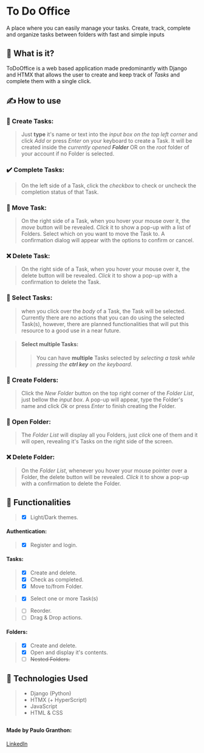 # To Do Office

A place where you can easily manage your tasks. Create, track, complete and organize tasks between folders with fast and simple inputs

## 🤔 What is it?
ToDoOffice is a web based application made predominantly with Django and HTMX that allows the user to create and keep track of *Tasks* and complete them with a single click.

## ✍ How to use
### 📄 Create Tasks:
> Just **type** it's name or text into the *input box on the top left corner* and click *Add* or press *Enter* on your keyboard to create a Task. It will be created inside the *currently opened* ***Folder*** OR on the *root* folder of your account if no Folder is selected.

### ✔️ Complete Tasks:
> On the left side of a Task, click the *checkbox* to check or uncheck the completion status of that Task.  

### 🌠 Move Task:
> On the right side of a Task, when you hover your mouse over it, the *move* button will be revealed. *Click* it to show a pop-up with a list of Folders. Select which on you want to move the Task to. A confirmation dialog will appear with the options to confirm or cancel.  

### ❌ Delete Task:
> On the right side of a Task, when you hover your mouse over it, the delete button will be revealed. *Click* it to show a pop-up with a confirmation to delete the Task.  

### 🌟 Select Tasks:
> when you click over the *body* of a Task, the Task will be selected. Currently there are no actions that you can do using the selected Task(s), however, there are planned functionalities that will put this resource to a good use in a near future.

> #### **Select multiple Tasks:**
> > You can have **multiple** Tasks selected by *selecting a task while pressing the* ***ctrl key*** *on the keyboard*.

### 💼 Create Folders:
> Click the *New Folder* button on the top right corner of the *Folder List*, just bellow the *input box*. A pop-up will appear, type the Folder's name and click *Ok* or press *Enter* to finish creating the Folder.  

### 📁 Open Folder:
> The *Folder List* will display all you Folders, just *click* one of them and it will open, revealing it's Tasks on the right side of the screen. 

### ❌ Delete Folder:
> On the *Folder List*, whenever you hover your mouse pointer over a Folder, the delete button will be revealed. *Click* it to show a pop-up with a confirmation to delete the Folder.  

## 📱 Functionalities
> - [x] Light/Dark themes.  
#### Authentication:
> - [x] Register and login.  
#### Tasks:
> - [x] Create and delete.
> - [x] Check as completed.
> - [x] Move to/from Folder.

> - [x] Select one or more Task(s)

> - [ ] Reorder.
> - [ ] Drag & Drop actions.  
#### Folders:
> - [x] Create and delete.
> - [x] Open and display it's contents.
> - [ ] ~~Nested Folders.~~

## 📜 Technologies Used
> - Django (Python)
> - HTMX (+ HyperScript)
> - JavaScript
> - HTML & CSS
##  
#### Made by Paulo Granthon:
[LinkedIn](https://www.linkedin.com/in/paulo-granthon/)
